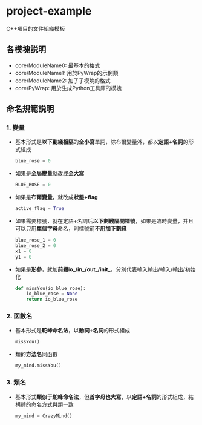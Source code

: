 # project-example

C++項目的文件組織模板

## 各模塊説明

- core/ModuleName0: 最基本的格式
- core/ModuleName1: 用於PyWrap的示例類
- core/ModuleName2: 加了子模塊的格式
- core/PyWrap: 用於生成Python工具庫的模塊

## 命名規範説明

### 1. 變量

- 基本形式是**以下劃綫相隔**的**全小寫**單詞，除布爾變量外，都以**定語+名詞**的形式組成
    ```python
    blue_rose = 0
    ```
- 如果是**全局變量**就改成**全大寫**
    ```python
    BLUE_ROSE = 0
    ```
- 如果是**布爾變量**，就改成**狀態+flag**
    ```python
    active_flag = True
    ```
- 如果需要標號，就在定語+名詞后**以下劃綫隔開標號**，如果是臨時變量，并且可以只用**單個字母**命名，則標號前**不用加下劃綫**
    ```python
    blue_rose_1 = 0
    blue_rose_2 = 0
    x1 = 0
    y1 = 0
    ```
- 如果是**形參**，就加**前綴io_/in_/out_/init_**，分別代表輸入輸出/輸入/輸出/初始化
    ```python
    def missYou(io_blue_rose):
        io_blue_rose = None
        return io_blue_rose
    ```

### 2. 函數名

- 基本形式是**駝峰命名法**，以**動詞+名詞**的形式組成
    ```python
    missYou()
    ```
- 類的**方法名**同函數
    ```python
    my_mind.missYou()
    ```

### 3. 類名

- 基本形式**類似于駝峰命名法**，但**首字母也大寫**，以**定語+名詞**的形式組成，結構體的命名方式與類一致
    ```python
    my_mind = CrazyMind()
    ```

